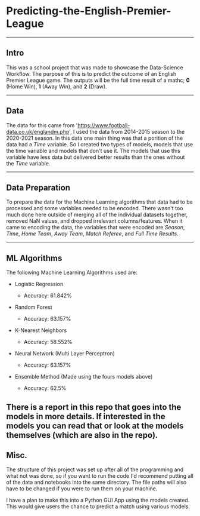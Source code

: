 # Predicting-the-English-Premier-League
-------------------------------------------------------------------------------------------------
## Intro

This was a school project that was made to showcase the Data-Science Workflow. The purpose of this is to predict the outcome of an English Premier League game. 
The outputs will be the full time result of a mathc; **0** (Home Win), **1** (Away Win), and **2** (Draw).   

-------------------------------------------------------------------------------------------------
## Data

The data for this came from 'https://www.football-data.co.uk/englandm.php', I used the data from 2014-2015 season to the 2020-2021 season. In this data one main thing was that a porition of the data had a *Time* variable. So I created two types of models, models that use the time variable and models that don't use it. The models that use this variable have less data but delivered better results than the ones without the *Time* variable. 

-------------------------------------------------------------------------------------------------
## Data Preparation

To prepare the data for the Machine Learning algorithms that data had to be processed and some variables needed to be encoded. There wasn't too much done here outside of merging
all of the individual datasets together, removed NaN values, and dropped irrelevant columns/features. When it came to encoding the data, the variables that were encoded are *Season*, *Time*, *Home Team*, *Away Team*, *Match Referee*, and *Full Time Results*.

-------------------------------------------------------------------------------------------------
## ML Algorithms

The following Machine Learning Algorithms used are:
  * Logistic Regression
      - Accuracy: 61.842%

  * Random Forest
      - Accuracy: 63.157%
      
  * K-Nearest Neighbors
       - Accuracy: 58.552%
  
  * Neural Network (Multi Layer Perceptron)
      - Accuracy: 63.157%
      
  * Ensemble Method (Made using the fours models above)
      - Accuracy: 62.5%

There is a report in this repo that goes into the models in more details. If interested in the models you can read that or look at the models themselves (which are also in the repo).
-------------------------------------------------------------------------------------------------
## Misc.

The structure of this project was set up after all of the programming and what not was done, so if you want to run the code I'd recommend putting all of the data and notebooks
into the same directory. The file paths will also have to be changed if you were to run them on your machine. 

I have a plan to make this into a Python GUI App using the models created. This would give users the chance to predict a match using various models. 
